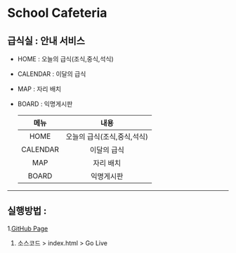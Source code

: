 # School Cafeteria
## 급식실 : 안내 서비스
- HOME : 오늘의 급식(조식,중식,석식)
- CALENDAR : 이달의 급식
- MAP : 자리 배치
- BOARD : 익명게시판

    |메뉴|내용|
    |:---:|:---:|
    |HOME|오늘의 급식(조식,중식,석식)|
    |CALENDAR|이달의 급식|
    |MAP|자리 배치|
    |BOARD|익명게시판|
---

## 실행방법 : 
1.[GitHub Page](https://github.com/)
1. 소스코드 > index.html > Go Live